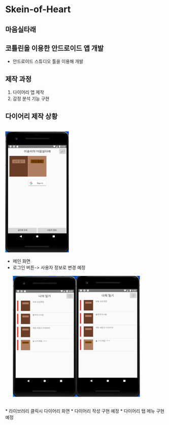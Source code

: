 # Skein-of-Heart
## 마음실타래
## 코틀린을 이용한 안드로이드 앱 개발

* 안드로이드 스튜디오 툴을 이용해 개발

## 제작 과정
1. 다이어리 앱 제작
2. 감정 분석 기능 구현

## 다이어리 제작 상황
<br/>
<img src="image/메인.JPG" width="200px" height="380px"></img>

* 메인 화면
* 로그인 버튼-> 사용자 정보로 변경 예정
<br/><br/>
<img src="image/다이어리1.JPG" width="200px" height="380px"></img><img src="image/다이어리2.JPG" width="200px" height="380px"></img>
<br/>
* 라이브러리 클릭시 다이어리 화면
* 다이어리 작성 구현 예정
* 다이어리 탭 메뉴 구현 예정
